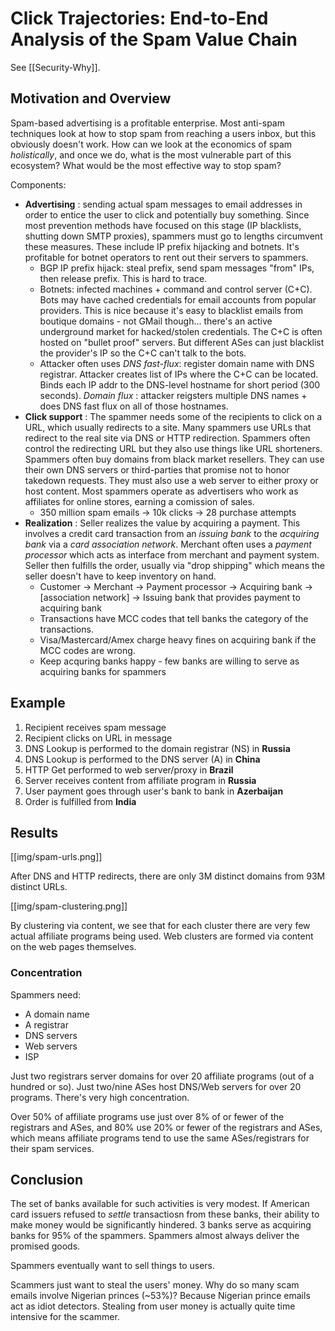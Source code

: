 # Click Trajectories: End-to-End Analysis of the Spam Value Chain

See [[Security-Why]].

## Motivation and Overview
Spam-based advertising is a profitable enterprise. Most anti-spam techniques look at how to stop spam from reaching a users inbox, but this obviously doesn't work. How can we look at the economics of spam *holistically*, and once we do, what is the most vulnerable part of this ecosystem? What would be the most effective way to stop spam?

Components:

* **Advertising** : sending actual spam messages to email addresses in order to entice the user to click and potentially buy something. Since most prevention methods have focused on this stage (IP blacklists, shutting down SMTP proxies), spammers must go to lengths circumvent these measures. These include IP prefix hijacking and botnets. It's profitable for botnet operators to rent out their servers to spammers. 
  * BGP IP prefix hijack: steal prefix, send spam messages "from" IPs, then release prefix. This is hard to trace.
  * Botnets: infected machines + command and control server (C+C). Bots may have cached credentials for email accounts from popular providers. This is nice because it's easy to blacklist emails from boutique domains - not GMail though... there's an active underground market for hacked/stolen credentials. The C+C is often hosted on "bullet proof" servers. But different ASes can just blacklist the provider's IP so the C+C can't talk to the bots.
  * Attacker often uses *DNS fast-flux*: register domain name with DNS registrar. Attacker creates list of IPs where the C+C can be located. Binds each IP addr to the DNS-level hostname for short period (300 seconds). *Domain flux* : attacker reigsters multiple DNS names + does DNS fast flux on all of those hostnames.
* **Click support** : The spammer needs some of the recipients to click on a URL, which usually redirects to a site. Many spammers use URLs that redirect to the real site via DNS or HTTP redirection. Spammers often control the redirecting URL but they also use things like URL shorteners. Spammers often buy domains from black market resellers. They can use their own DNS servers or third-parties that promise not to honor takedown requests. They must also use a web server to either proxy or host content. Most spammers operate as advertisers who work as affiliates for online stores, earning a comission of sales. 
  * 350 million spam emails -> 10k clicks -> 28 purchase attempts
* **Realization** : Seller realizes the value by acquiring a payment. This involves a credit card transaction from an *issuing bank* to the *acquiring bank* via a *card association network*. Merchant often uses a *payment processor* which acts as interface from merchant and payment system. Seller then fulfills the order, usually via "drop shipping" which means the seller doesn't have to keep inventory on hand. 
  * Customer -> Merchant -> Payment processor -> Acquiring bank -> [association network] -> Issuing bank that provides payment to acquiring bank
  * Transactions have MCC codes that tell banks the category of the transactions.
  * Visa/Mastercard/Amex charge heavy fines on acquiring bank if the MCC codes are wrong.
  * Keep acquring banks happy - few banks are willing to serve as acquiring banks for spammers

## Example

1. Recipient receives spam message
1. Recipient clicks on URL in message
1. DNS Lookup is performed to the domain registrar (NS) in **Russia**
1. DNS Lookup is performed to the DNS server (A) in **China**
1. HTTP Get performed to web server/proxy in **Brazil**
1. Server receives content from affiliate program in **Russia**
1. User payment goes through user's bank to bank in **Azerbaijan**
1. Order is fulfilled from **India**

## Results

[[img/spam-urls.png]]

After DNS and HTTP redirects, there are only 3M distinct domains from 93M distinct URLs.

[[img/spam-clustering.png]]

By clustering via content, we see that for each cluster there are very few actual affiliate programs being used. Web clusters are formed via content on the web pages themselves.

### Concentration

Spammers need:

* A domain name
* A registrar
* DNS servers
* Web servers
* ISP

Just two registrars server domains for over 20 affiliate programs (out of a hundred or so). Just two/nine ASes host DNS/Web servers for over 20 programs. There's very high concentration.

Over 50% of affiliate programs use just over 8% of or fewer of the registrars and ASes, and 80% use 20% or fewer of the registrars and ASes, which means affiliate programs tend to use the same ASes/registrars for their spam services.

## Conclusion

The set of banks available for such activities is very modest. If American card issuers refused to *settle* transactiosn from these banks, their ability to make money would be significantly hindered.
3 banks serve as acquiring banks for 95% of the spammers. Spammers almost always deliver the promised goods.

Spammers eventually want to sell things to users.

Scammers just want to steal the users' money. Why do so many scam emails involve Nigerian princes (~53%)? Because Nigerian prince emails act as idiot detectors. Stealing from user money is actually quite time intensive for the scammer. 
